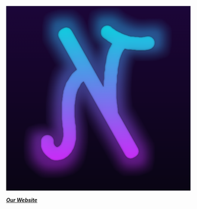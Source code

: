 <img src="images/neontoothlogo1.png" alt="NEONCHAT" width=500>

[***__Our Website__***](https://jowen-ster.github.io/FULLYHACKS_NEONTOOTH/)

